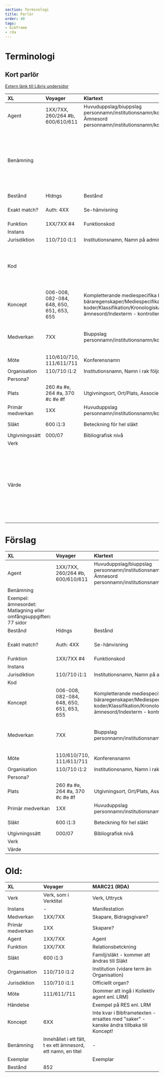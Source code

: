 ```yaml
---
section: Terminologi
title: Parlör
order: 40
tags:
- bibframe
- rda
---
```


# Terminologi
## Kort parlör

[Extern länk till Libris undersidor](http://www.kb.se/libris/Om-LIBRIS/Introduktion-till-nya-Libris-och-XL/BIBFRAME-svensk-terminologi/)

|**XL**|**Voyager**|**Klartext**|**RDA**|**RDF**|**Kommentar**|
|:------------- |:------------- |:----- |:----- |:----- |:----- |
|Agent |1XX/7XX, 260/264 #b, 600/610/611 |Huvuduppslag/biuppslag personnamn/institutionsnamn/konferensnamn, Ämnesord personnamn/institutionsnamn/konferensnamn |Agent | | |
|Benämning | | | |rdfs:label |En instans av en egenskap som kan användas för en läsbar version av en resurs namn. Exempel: ämnesordet: Matlagning eller omfångsuppgiften: 77 sidor |
|Bestånd |Hldngs |Bestånd | | | |
|Exakt match? |Auth: 4XX |Se-hänvisning |Variantnamn och alternativa sökingångar (se-hänvisningar) | | |
|Funktion |1XX/7XX #4 |Funktionskod |Relationsbeteckning | | |
|Instans | | |Maniestation | | |
|Jurisdiktion |110/710 i1:1 |Institutionsnamn, Namn på administrativ enhet |Officiellt organ | | |
|Kod | | | | |Teckensträng som används för koder som representerar information. Exempel: Dewey-koden: 839.738, språkkoden: fre|
|Koncept |006-008, 082-084, 648, 650, 651, 653, 655 |Kompletterande mediespecifika koder/Koder för fysiska bäraregenskaper/Mediespecifika koder/Klassifikation/Kronologiska/Allmänna/Geografiska ämnesord/Indexterm - kontrollerad/Genre/form |- |- | |skos:concept | |
|Medverkan |7XX |Biuppslag personnamn/institutionsnamn/konferensnamn |Bidragsgivare: person/institution/konferens, skapare: person/institution/konferens (om fler än en) | |
|Möte |110/610/710, 111/611/711 |Konferensnamn |Konferens | | |
|Organisation |110/710 i1:2 |Institutionsnamn, Namn i rak följd |Institution | | |
|Persona? | | |Variantnamn | | |
|Plats |260 #a #e, 264 #a, 370 #c #e #f |Utgivningsort, Ort/Plats, Associerad plats/ort |Ort - kommer att ändras till Plats | | |
|Primär medverkan |1XX |Huvuduppslag personnamn/institutionsnamn/konferensnamn |Skapare: person/institution/konferens | | |
|Släkt |600 i1:3 |Beteckning för hel släkt |Familj/släkt - kommer att ändras till Släkt | | |
|Utgivningssätt |000/07 |Bibliografisk nivå |Utgivningssätt | | |
|Verk | | |Verk, Uttryck | | |
|Värde | | | |rdf:value |En instans av en egenskap som kan användas för att beskriva strukturerade värden. Exempel: ISBN: 9789185352951, ISSN: 0065-0897, systemnummer: 13457927 |

# Förslag 

|**XL**|**Voyager**|**Klartext**|**Exporterad MARC21**|
|:------------- |:------------- |:----- |:----- |
|Agent |1XX/7XX, 260/264 #b, 600/610/611 |Huvuduppslag/biuppslag personnamn/institutionsnamn/konferensnamn, Ämnesord personnamn/institutionsnamn/konferensnamn |Agent |
|Benämning | | |rdfs:label |En instans av en egenskap som kan användas för en läsbar version av en resurs namn.
Exempel: ämnesordet: Matlagning eller omfångsuppgiften: 77 sidor |
|Bestånd |Hldngs |Bestånd | |
|Exakt match? |Auth: 4XX |Se-hänvisning |Variantnamn och alternativa sökingångar (se-hänvisningar) | 
|Funktion |1XX/7XX #4 |Funktionskod |Relationsbeteckning | 
|Instans | | |Maniestation | 
|Jurisdiktion |110/710 i1:1 |Institutionsnamn, Namn på administrativ enhet |Officiellt organ | 
|Kod | | | | |Teckensträng som används för koder som representerar information. Exempel: Dewey-koden: 839.738, språkkoden: fre|
|Koncept |006-008, 082-084, 648, 650, 651, 653, 655 |Kompletterande mediespecifika koder/Koder för fysiska bäraregenskaper/Mediespecifika koder/Klassifikation/Kronologiska/Allmänna/Geografiska ämnesord/Indexterm - kontrollerad/Genre/form | | | 
|Medverkan |7XX |Biuppslag personnamn/institutionsnamn/konferensnamn |Bidragsgivare: person/institution/konferens, skapare: person/institution/konferens (om fler än en) | |
|Möte |110/610/710, 111/611/711 |Konferensnamn |Konferens | 
|Organisation |110/710 i1:2 |Institutionsnamn, Namn i rak följd |Institution | 
|Persona? | | |Variantnamn | 
|Plats |260 #a #e, 264 #a, 370 #c #e #f |Utgivningsort, Ort/Plats, Associerad plats/ort |Ort - kommer att ändras till Plats |
|Primär medverkan |1XX |Huvuduppslag personnamn/institutionsnamn/konferensnamn |Skapare: person/institution/konferens | 
|Släkt |600 i1:3 |Beteckning för hel släkt |Familj/släkt - kommer att ändras till Släkt | 
|Utgivningssätt |000/07 |Bibliografisk nivå |Utgivningssätt |
|Verk | | |Verk, Uttryck |
|Värde | | | 
# Old:

|**XL**|**Voyager**|**MARC21 (RDA)**|
|:------------- |:------------- |:----- |
|Verk |Verk, som i Verktitel |Verk, Uttryck |
|Instans |- |Manifestation |
|Medverkan |1XX/7XX | Skapare, Bidragsgivare? |
|Primär medverkan |1XX |Skapare? |
|Agent |1XX/7XX |Agent |
|Funktion |1XX/7XX |Relationsbetckning |
|Släkt |600 i1:3 |Familj/släkt - kommer att ändras till Släkt |
|Organisation |110/710 i1:2 |Institution (vidare term än Organisation) |
|Jurisdiktion |110/710 i1:1 |Officiellt organ? |
|Möte |111/611/711 |(kommer att ingå i Kollektiv agent enl. LRM) |
|Händelse | |Exempel på RES enl. LRM |
|Koncept |6XX |Inte kvar i Bibframetexten - ersattes med "saker" - kanske ändra tillbaka till Koncept! |
|Benämning |Innehållet i ett fält, t ex ett ämnesord, ett namn, en titel |- |
|Exemplar | |Exemplar |
|Bestånd |852 | | 

